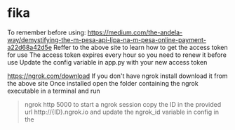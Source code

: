 # fika
To remember before using:
https://medium.com/the-andela-way/demystifying-the-m-pesa-api-lipa-na-m-pesa-online-payment-a22d68a42d5e
Reffer to the above site to learn how to get the access token for use
The access token expires every hour so you need to renew it before use
Update the config variable in app.py with your new access token 

https://ngrok.com/download
If you don't have ngrok install download it from the above site
Once installed open the folder containing the ngrok executable in a terminal and run
> ngrok http 5000
to start a ngrok session
copy the ID in the provided url http://{ID}.ngrok.io and update the ngrok_id 
variable in config in the 
